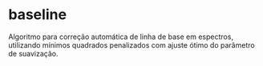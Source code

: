 # baseline
Algoritmo para correção automática de linha de base em espectros, utilizando mínimos quadrados penalizados com ajuste ótimo do parâmetro de suavização.
